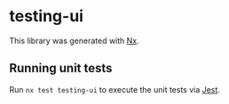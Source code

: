 # testing-ui

This library was generated with [Nx](https://nx.dev).

## Running unit tests

Run `nx test testing-ui` to execute the unit tests via [Jest](https://jestjs.io).
